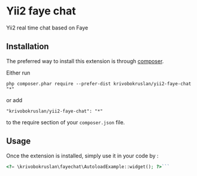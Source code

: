 Yii2 faye chat
==============
Yii2 real time chat based on Faye

Installation
------------

The preferred way to install this extension is through [composer](http://getcomposer.org/download/).

Either run

```
php composer.phar require --prefer-dist krivobokruslan/yii2-faye-chat "*"
```

or add

```
"krivobokruslan/yii2-faye-chat": "*"
```

to the require section of your `composer.json` file.


Usage
-----

Once the extension is installed, simply use it in your code by  :

```php
<?= \krivobokruslan\fayechat\AutoloadExample::widget(); ?>```